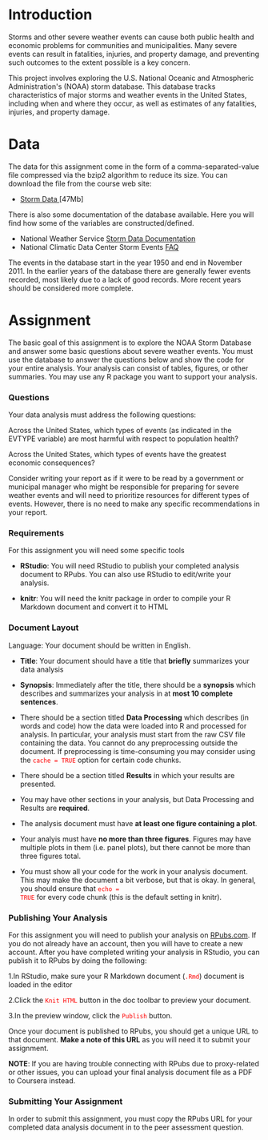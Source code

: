 # Introduction

Storms and other severe weather events can cause both public health and economic problems for communities and municipalities. Many severe events can result in fatalities, injuries, and property damage, and preventing such outcomes to the extent possible is a key concern.

This project involves exploring the U.S. National Oceanic and Atmospheric Administration's (NOAA) storm database. This database tracks characteristics of major storms and weather events in the United States, including when and where they occur, as well as estimates of any fatalities, injuries, and property damage.

# Data

The data for this assignment come in the form of a comma-separated-value file compressed via the bzip2 algorithm to reduce its size. You can download the file from the course web site:

 * <a href="https://d396qusza40orc.cloudfront.net/repdata%2Fdata%2FStormData.csv.bz2">Storm Data </a>[47Mb]

There is also some documentation of the database available. Here you will find how some of the variables are constructed/defined.

* National Weather Service <a href="https://d396qusza40orc.cloudfront.net/repdata%2Fpeer2_doc%2Fpd01016005curr.pdf">Storm Data Documentation</a>
* National Climatic Data Center Storm Events <a href="https://d396qusza40orc.cloudfront.net/repdata%2Fpeer2_doc%2FNCDC%20Storm%20Events-FAQ%20Page.pdf">FAQ</a>

The events in the database start in the year 1950 and end in November 2011. In the earlier years of the database there are generally fewer events recorded, most likely due to a lack of good records. More recent years should be considered more complete.

# Assignment

The basic goal of this assignment is to explore the NOAA Storm Database and answer some basic questions about severe weather events. You must use the database to answer the questions below and show the code for your entire analysis. Your analysis can consist of tables, figures, or other summaries. You may use any R package you want to support your analysis.

### Questions

Your data analysis must address the following questions:

Across the United States, which types of events (as indicated in the EVTYPE variable) are most harmful with respect to population health?

Across the United States, which types of events have the greatest economic consequences?

Consider writing your report as if it were to be read by a government or municipal manager who might be responsible for preparing for severe weather events and will need to prioritize resources for different types of events. However, there is no need to make any specific recommendations in your report.

### Requirements

For this assignment you will need some specific tools

* **RStudio**: You will need RStudio to publish your completed analysis document to RPubs. You can also use RStudio to edit/write your analysis.

* **knitr**: You will need the knitr package in order to compile your R Markdown document and convert it to HTML

### Document Layout

Language: Your document should be written in English.

* **Title**: Your document should have a title that **briefly** summarizes your data analysis

* **Synopsis**: Immediately after the title, there should be a **synopsis** which describes and summarizes your analysis in at **most 10 complete sentences**.

* There should be a section titled **Data Processing** which describes (in words and code) how the data were loaded into R and processed for analysis. In particular, your analysis must start from the raw CSV file containing the data. You cannot do any preprocessing outside the document. If preprocessing is time-consuming you may consider using the <code><font color ="red">cache = TRUE</code></font> option for certain code chunks.

* There should be a section titled **Results** in which your results are presented.

* You may have other sections in your analysis, but Data Processing and Results are **required**.

* The analysis document must have **at least one figure containing a plot**.

* Your analyis must have **no more than three figures**. Figures may have multiple plots in them (i.e. panel plots), but there cannot be more than three figures total.

* You must show all your code for the work in your analysis document. This may make the document a bit verbose, but that is okay. In general, you should ensure that <code><font color ="red">echo = TRUE</code></font>  for every code chunk (this is the default setting in knitr).

### Publishing Your Analysis

For this assignment you will need to publish your analysis on <a href="http://rpubs.com">RPubs.com</a>. If you do not already have an account, then you will have to create a new account. After you have completed writing your analysis in RStudio, you can publish it to RPubs by doing the following:

1.In RStudio, make sure your R Markdown document (<code><font color ="red">.Rmd</code></font>) document is loaded in the editor

2.Click the <code><font color ="red">Knit HTML</code></font> button in the doc toolbar to preview your document.

3.In the preview window, click the  <code><font color ="red">Publish</code></font> button.

Once your document is published to RPubs, you should get a unique URL to that document. **Make a note of this URL** as you will need it to submit your assignment.

**NOTE**: If you are having trouble connecting with RPubs due to proxy-related or other issues, you can upload your final analysis document file as a PDF to Coursera instead.

### Submitting Your Assignment

In order to submit this assignment, you must copy the RPubs URL for your completed data analysis document in to the peer assessment question.